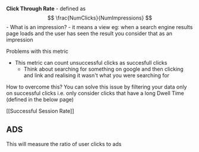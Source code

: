 **Click Through Rate**
	- defined as $$ \frac{NumClicks}{NumImpressions} $$
	- What is an impression? 
		- it means a view eg: when a search engine results page loads and the user has seen the result you consider that as an impression

Problems with this metric
- This metric can count unsuccessful clicks as succesfull clicks
	- Think about searching for something on google and then clicking and link and realising it wasn't what you were searching for

How to overcome this? 
You can solve this issue by filtering your data only on successful clicks i.e. only consider clicks that have a long Dwell Time (defined in the below page)

[[Successful Session Rate]]



## ADS
This will measure the ratio of user clicks to ads